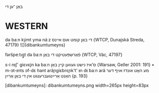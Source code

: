 באַן
־ען
די

WESTERN
========

də baːn kýmt ymə náːz די באַן קומט אום איינס {WTCP, Dunajská Streda, 47179}
![]{dibankumtumeyns}

fəršpeːtɩg̥t də baːn פֿאַרשפּעטיקט די באַן {WTCP, Vác, 47197}

s-i nᵻʃ' giɛvɛjn ka baːn ס'איז נישט געווען קיין באַן {Warsaw, Geller 2001: 191}
	•	m-ɔt-ᵻnts ɔf-dɛ hant arãɲgiɛbrɛɲk't' ᵻn dᵻ baːn arã מע האָט אונדז אויף דער האַנט אַרײַנגעברענגט אין די באַן אַרײַן {p. 193}

[dibankumtumeyns]: dibankumtumeyns.png width=265px height=83px